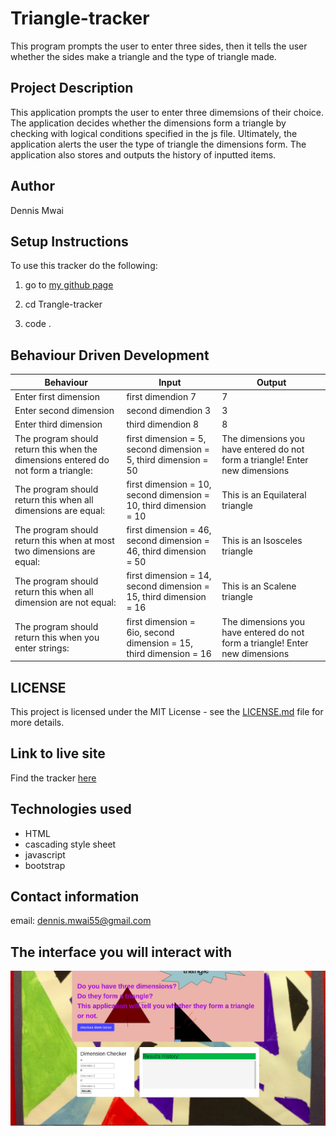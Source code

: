 # Triangle-tracker

This program prompts the user to enter three sides, then it tells the user whether the sides make a triangle and the type of triangle made.

## Project Description

This application prompts the user to enter three dimemsions of their choice. The application decides whether the dimensions form a triangle by checking with logical conditions specified in the js file. Ultimately, the application alerts the user the type of triangle the dimensions form. The application also stores and outputs the history of inputted items.  

## Author

Dennis Mwai

## Setup Instructions

To use this tracker do the following:

1. go to [my github page](https://github.com/dennis-mwai/Triangle-tracker.git)

2. cd Trangle-tracker
3. code .

## Behaviour Driven Development

|   Behaviour|   Input|  Output |
|---    |---    |---    |
|   Enter first dimension    |   first dimendion 7    |    7   |
|    Enter second dimension    |    second dimendion 3   |    3   |
|  Enter third dimension     |    third dimendion 8   |     8  |
|  The program should return this when the dimensions entered do not form a triangle:     |    first dimension = 5, second dimension = 5, third dimension = 50   |   The dimensions you have entered do not form a triangle! Enter new dimensions    |
|   The program should return this when all dimensions are equal:    |    first dimension = 10, second dimension = 10, third dimension = 10   |    This is an Equilateral triangle   |
|  The program should return this when at most two dimensions are equal:     |    first dimension = 46, second dimension = 46, third dimension = 50   |  This is an Isosceles triangle     |
|    The program should return this when all dimension are not equal:   |    first dimension = 14, second dimension = 15, third dimension = 16   |    This is an Scalene triangle   |
|   The program should return this when you enter strings:    |first dimension = 6io, second dimension = 15, third dimension = 16|    The dimensions you have entered do not form a triangle! Enter new dimensions   |

## LICENSE

This project is licensed under the MIT License - see the [LICENSE.md](LICENSE) file for more details.

## Link to live site

Find the tracker [here](https://dennis-mwai.github.io/Triangle-tracker)

## Technologies used

* HTML
* cascading style sheet
* javascript
* bootstrap

## Contact information

email: dennis.mwai55@gmail.com

## The interface you will interact with

![image](interface.jpg)